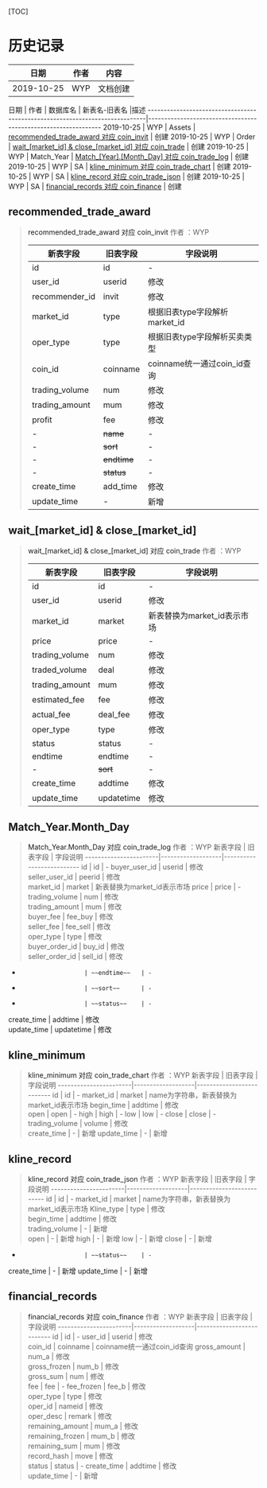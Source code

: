 [TOC]

# 历史记录
日期		 | 作者		| 内容
-------------|----------|------------------------------
2019-10-25   | WYP     | 文档创建


日期		 | 作者		|  数据库名               | 新表名-旧表名                                                                         |描述
-----------------------------------------------------------------------------|---------------------------------------------------------------
2019-10-25   | WYP     | Assets               | [recommended_trade_award 对应 coin_invit](#recommended_trade_award)                  | 创建
2019-10-25   | WYP     | Order                | [wait_[market_id] & close_[market_id] 对应 coin_trade](#trade)                       | 创建
2019-10-25   | WYP     | Match_Year           | [Match_[Year].[Month_Day] 对应 coin_trade_log](#trade_log)                           | 创建
2019-10-25   | WYP     | SA                   | [kline_minimum 对应 coin_trade_chart](#kline_minimum)                                | 创建
2019-10-25   | WYP     | SA                   | [kline_record 对应 coin_trade_json](#kline_record)                                   | 创建
2019-10-25   | WYP     | SA                   | [financial_records 对应 coin_finance](#financial_records)                            | 创建


## recommended_trade_award
> <a id="recommended_trade_award">recommended_trade_award 对应 coin_invit</a>
> 作者 ：WYP
>
> 新表字段                  | 旧表字段           | 字段说明
> -----------------------|-------------------|--------------------------
> id                      | id                | -
> user_id                 | userid            | 修改      
> recommender_id          | invit             | 修改      
> market_id               | type              | 根据旧表type字段解析market_id
> oper_type               | type              | 根据旧表type字段解析买卖类型      
> coin_id                 | coinname          | coinname统一通过coin_id查询
> trading_volume          | num               | 修改      
> trading_amount          | mum               | 修改      
> profit                  | fee               | 修改      
> -                       | ~~name~~          | -
> -                       | ~~sort~~          | -
> -                       | ~~endtime~~       | -
> -                       | ~~status~~        | -
> create_time             | add_time          | 修改
> update_time             | -                 | 新增    


## wait_[market_id] & close_[market_id]
> <a id="trade">wait_[market_id] & close_[market_id] 对应 coin_trade</a>
> 作者 ：WYP
>
> 新表字段                  | 旧表字段           | 字段说明
> -----------------------|-------------------|--------------------------
> id                      | id                | -
> user_id                 | userid            | 修改      
> market_id               | market            | 新表替换为market_id表示市场
> price                   | price             | -
> trading_volume          | num               | 修改      
> traded_volume           | deal              | 修改      
> trading_amount          | mum               | 修改      
> estimated_fee           | fee               | 修改      
> actual_fee              | deal_fee          | 修改      
> oper_type               | type              | 修改      
> status                  | status            | -
> endtime                 | endtime           | -
> -                       | ~~sort~~          | -
> create_time             | addtime           | 修改      
> update_time             | updatetime        | 修改      






## Match_Year.Month_Day
> <a id="trade_log">Match_Year.Month_Day 对应 coin_trade_log</a>
> 作者 ：WYP
新表字段                  | 旧表字段           | 字段说明
-----------------------|-------------------|--------------------------
id                      | id            | -
buyer_user_id           | userid        | 修改      
seller_user_id          | peerid        | 修改      
market_id               | market        | 新表替换为market_id表示市场
price                   | price         | -
trading_volume          | num           | 修改      
trading_amount          | mum           | 修改      
buyer_fee               | fee_buy       | 修改      
seller_fee              | fee_sell      | 修改      
oper_type               | type          | 修改      
buyer_order_id          | buy_id        | 修改      
seller_order_id         | sell_id       | 修改      
-                       | ~~endtime~~   | -
-                       | ~~sort~~      | -
-                       | ~~status~~    | -
create_time             | addtime       | 修改      
update_time             | updatetime    | 修改 






## kline_minimum
> <a id="kline_minimum">kline_minimum 对应 coin_trade_chart</a>
> 作者 ：WYP
新表字段                  | 旧表字段           | 字段说明
-----------------------|-------------------|--------------------------
id                      | id            | -
market_id               | market        | name为字符串，新表替换为market_id表示市场
begin_time              | addtime       | 修改      
open                    | open          | -
high                    | high          | -
low                     | low           | -
close                   | close         | -
trading_volume          | volume        | 修改      
create_time             | -             | 新增
update_time             | -             | 新增



## kline_record
> <a id="kline_record">kline_record 对应 coin_trade_json</a>
> 作者 ：WYP
新表字段                  | 旧表字段           | 字段说明
-----------------------|-------------------|--------------------------
id                      | id            | -
market_id               | market        | name为字符串，新表替换为market_id表示市场
Kline_type              | type          | 修改      
begin_time              | addtime       | 修改      
trading_volume          | -             | 新增   
open                    | -             | 新增
high                    | -             | 新增
low                     | -             | 新增
close                   | -             | 新增
-                       | ~~status~~    | -
create_time             | -             | 新增
update_time             | -             | 新增


## financial_records
> <a id="financial_records">financial_records 对应 coin_finance</a>
> 作者 ：WYP
新表字段                  | 旧表字段           | 字段说明
-----------------------|-------------------|--------------------------
id                      | id            | -
user_id                 | userid        | 修改      
coin_id                 | coinname      | coinname统一通过coin_id查询
gross_amount            | num_a         | 修改      
gross_frozen            | num_b         | 修改      
gross_sum               | num           | 修改      
fee                     | fee           | -
fee_frozen              | fee_b         | 修改      
oper_type               | type          | 修改       
oper_id                 | nameid        | 修改      
oper_desc               | remark        | 修改      
remaining_amount        | mum_a         | 修改      
remaining_frozen        | mum_b         | 修改      
remaining_sum           | mum           | 修改      
record_hash             | move          | 修改      
status                  | status        | -
create_time             | addtime       | 修改      
update_time             | -             | 新增